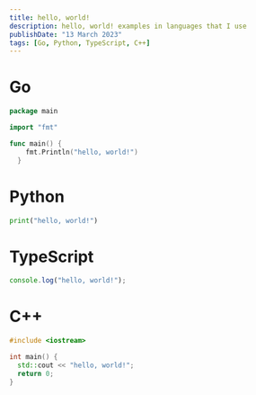 ```yaml
---
title: hello, world!
description: hello, world! examples in languages that I use
publishDate: "13 March 2023"
tags: [Go, Python, TypeScript, C++]
---
```


# Go

```go
package main

import "fmt"

func main() {
    fmt.Println("hello, world!")
  }
```

# Python

```py
print("hello, world!")
```

# TypeScript

```ts
console.log("hello, world!");
```

# C++
```cpp
#include <iostream>

int main() {
  std::cout << "hello, world!";
  return 0;
}
```

